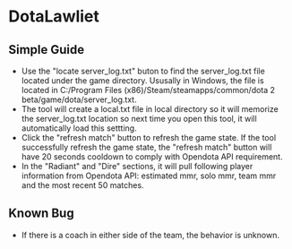 # DotaLawliet
## Simple Guide
* Use the "locate server_log.txt" buton to find the server_log.txt file located under the game directory. Ususally in Windows, the file is located in C:/Program Files (x86)/Steam/steamapps/common/dota 2 beta/game/dota/server_log.txt.
* The tool will create a local.txt file in local directory so it will memorize the server_log.txt location so next time you open this tool, it will automatically load this settting.
* Click the "refresh match" button to refresh the game state. If the tool successfully refresh the game state, the "refresh match" button will have 20 seconds cooldown to comply with Opendota API requirement.
* In the "Radiant" and "Dire" sections, it will pull following player information from Opendota API: estimated mmr, solo mmr, team mmr and the most recent 50 matches.

## Known Bug
* If there is a coach in either side of the team, the behavior is unknown.

